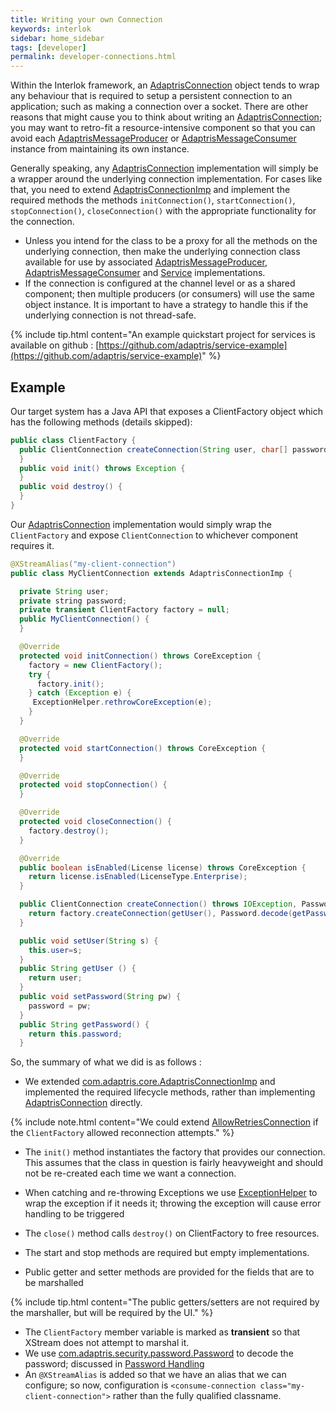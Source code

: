 ```yaml
---
title: Writing your own Connection
keywords: interlok
sidebar: home_sidebar
tags: [developer]
permalink: developer-connections.html
---
```


Within the Interlok framework, an [AdaptrisConnection][] object tends to wrap any behaviour that is required to setup a persistent connection to an application; such as making a connection over a socket. There are other reasons that might cause you to think about writing an [AdaptrisConnection][]; you may want to retro-fit a resource-intensive component so that you can avoid each [AdaptrisMessageProducer][] or [AdaptrisMessageConsumer][] instance from maintaining its own instance.

Generally speaking, any [AdaptrisConnection][] implementation will simply be a wrapper around the underlying connection implementation. For cases like that, you need to extend [AdaptrisConnectionImp][] and implement the required methods the methods `initConnection()`, `startConnection()`, `stopConnection()`, `closeConnection()` with the appropriate functionality for the connection.

- Unless you intend for the class to be a proxy for all the methods on the underlying connection, then make the underlying connection class available for use by associated [AdaptrisMessageProducer][], [AdaptrisMessageConsumer][] and [Service][] implementations.
- If the connection is configured at the channel level or as a shared component; then multiple producers (or consumers) will use the same object instance. It is important to have a strategy to handle this if the underlying connection is not thread-safe.

{% include tip.html content="An example quickstart project for services is available on github : [https://github.com/adaptris/service-example](https://github.com/adaptris/service-example)" %}


## Example ##

Our target system has a Java API that exposes a ClientFactory object which has the following methods (details skipped):

```java
public class ClientFactory {
  public ClientConnection createConnection(String user, char[] password) throws IOException {
  }
  public void init() throws Exception {
  }
  public void destroy() {
  }
}
```


Our [AdaptrisConnection][] implementation would simply wrap the `ClientFactory` and expose `ClientConnection` to whichever component requires it.


```java
@XStreamAlias("my-client-connection")
public class MyClientConnection extends AdaptrisConnectionImp {

  private String user;
  private string password;
  private transient ClientFactory factory = null;
  public MyClientConnection() {
  }

  @Override
  protected void initConnection() throws CoreException {
    factory = new ClientFactory();
    try {
      factory.init();
    } catch (Exception e) {
     ExceptionHelper.rethrowCoreException(e);
    }
  }

  @Override
  protected void startConnection() throws CoreException {
  }

  @Override
  protected void stopConnection() {
  }

  @Override
  protected void closeConnection() {
    factory.destroy();
  }

  @Override
  public boolean isEnabled(License license) throws CoreException {
    return license.isEnabled(LicenseType.Enterprise);
  }

  public ClientConnection createConnection() throws IOException, PasswordException  {
    return factory.createConnection(getUser(), Password.decode(getPassword());
  }

  public void setUser(String s) {
    this.user=s;
  }
  public String getUser () {
    return user;
  }
  public void setPassword(String pw) {
    password = pw;
  }
  public String getPassword() {
    return this.password;
  }

```

So, the summary of what we did is as follows :

- We extended [com.adaptris.core.AdaptrisConnectionImp][AdaptrisConnectionImp] and implemented the required lifecycle methods, rather than implementing [AdaptrisConnection][] directly.

{% include note.html content="We could extend [AllowRetriesConnection][] if the `ClientFactory` allowed reconnection attempts." %}

- The `init()` method instantiates the factory that provides our connection. This assumes that the class in question is fairly heavyweight and should not be re-created each time we want a connection.
- When catching and re-throwing Exceptions we use [ExceptionHelper][] to wrap the exception if it needs it; throwing the exception will cause error handling to be triggered

- The `close()` method calls `destroy()` on ClientFactory to free resources.
- The start and stop methods are required but empty implementations.
- Public getter and setter methods are provided for the fields that are to be marshalled

{% include tip.html content="The public getters/setters are not required by the marshaller, but will be required by the UI." %}

- The `ClientFactory` member variable is marked as __transient__ so that XStream does not attempt to marshal it.
- We use [com.adaptris.security.password.Password][Password] to decode the password; discussed in [Password Handling](advanced-password-handling.html)
- An `@XStreamAlias` is added so that we have an alias that we can configure; so now, configuration is `<consume-connection class="my-client-connection">` rather than the fully qualified classname.



[Service]: https://development.adaptris.net/javadocs/v3-snapshot/Interlok-API/com/adaptris/core/Service.html
[AdaptrisMessageProducer]: https://development.adaptris.net/javadocs/v3-snapshot/Interlok-API/com/adaptris/core/AdaptrisMessageProducer.html
[AdaptrisMessageConsumer]: https://development.adaptris.net/javadocs/v3-snapshot/Interlok-API/com/adaptris/core/AdaptrisMessageConsumer.html
[AdaptrisConnection]: https://development.adaptris.net/javadocs/v3-snapshot/Interlok-API/com/adaptris/core/AdaptrisConnection.html
[AdaptrisConnectionImp]: https://development.adaptris.net/javadocs/v3-snapshot/Interlok-API/com/adaptris/core/AdaptrisConnectionImp.html
[Password]: https://development.adaptris.net/javadocs/v3-snapshot/Interlok-API/com/adaptris/security/password/Password.html
[AllowRetriesConnection]: https://development.adaptris.net/javadocs/v3-snapshot/Interlok-API/com/adaptris/core/AllowsRetriesConnection.html
[ExceptionHelper]: https://development.adaptris.net/javadocs/v3-snapshot/Interlok-API/com/adaptris/core/util/ExceptionHelper.html

